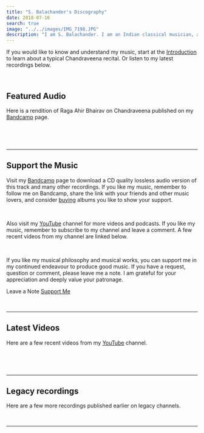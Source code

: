 ```yaml
---
title: "S. Balachander's Discography"
date: 2018-07-16
search: true
image: "../../images/IMG_7198.JPG"
description: "I am S. Balachander. I am an Indian classical musician, and a performing artist of Chandraveena. Chandraveena has been designed to reflect my musical ideas and identity. I play the Chandraveena according to the principles of Indian Raga system and the philosophy of Maarga Sangeet. Here is a selection of my recordings and concert videos. Do check them out! Hope you find something you like."
---
```

If you would like to know and understand my music, start at the <a href="/intro/"><inline-button>Introduction</inline-button></a> to learn about a typical Chandraveena recital. Or listen to my latest recordings below.

<br>

## Featured Audio

Here is a rendition of Raga Ahir Bhairav on Chandraveena published on my <a href="https://chandraveena.bandcamp.com/"><inline-button background="#408294">Bandcamp</inline-button></a> page.

<br>

<band-camp albumid="3106704254" albumname="an-informal-baithak" albumtitle="An Informal Baithak by S Balachander"></band-camp>

<br>
<hr>

## Support the Music
Visit my <a href="https://chandraveena.bandcamp.com/"><inline-button background="#408294">Bandcamp</inline-button></a> page to download a CD quality lossless audio version of this track and many other recordings. If you like my music, remember to follow me on Bandcamp, share the link with your friends and other music lovers, and consider [buying](https://chandraveena.bandcamp.com/album/an-informal-baithak-i?action=buy) albums you like to show your support.

<br>

Also visit my <a href="https://www.youtube.com/channel/UCxPyMV4LS9YBePXM0mV4hjg"><inline-button background="#ff0000">YouTube</inline-button></a> channel for more videos and podcasts. If you like my music, remember to subscribe to my channel and leave a comment. A few recent videos from my channel are linked below.

<br>

If you like my musical philosophy and musical works, you can support me in my continued endeavour to produce good music. If you have a request, question or comment, please leave me a note. I am grateful for your appreciation and deeply value your patronage.

<notice-box center=" ">

<my-button to="/contact/">Leave a Note</my-button>
<a href="https://www.paypal.me/Chandraveena"><unlinked-button>Support Me</unlinked-button></a>

</notice-box>

<br>
<hr>

## Latest Videos

Here are a few recent videos from my <a href="https://www.youtube.com/channel/UCxPyMV4LS9YBePXM0mV4hjg"><inline-button background="#ff0000">YouTube</inline-button></a> channel.

<br>

<you-tube-channel channelid="UCxPyMV4LS9YBePXM0mV4hjg"></you-tube-channel>

<br>
<hr>

## Legacy recordings

Here are a few more recordings published earlier on legacy channels.

<you-tube-channel channelid="UCvy6YWW_J7M3t6BXArVaePw"></you-tube-channel>

<br>
<hr>

<you-tube-channel channelid="UCuS4qFPMqowcEiRv6cUy4sQ"></you-tube-channel>
